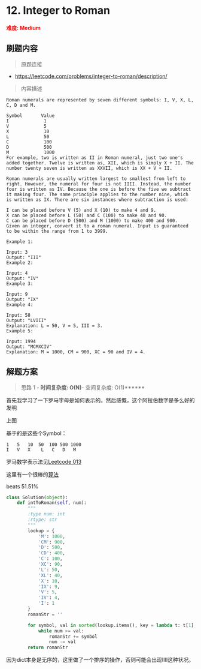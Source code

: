 # 12. Integer to Roman

**<font color=red>难度: Medium</font>**

## 刷题内容

> 原题连接

* https://leetcode.com/problems/integer-to-roman/description/

> 内容描述

```
Roman numerals are represented by seven different symbols: I, V, X, L, C, D and M.

Symbol       Value
I             1
V             5
X             10
L             50
C             100
D             500
M             1000
For example, two is written as II in Roman numeral, just two one's added together. Twelve is written as, XII, which is simply X + II. The number twenty seven is written as XXVII, which is XX + V + II.

Roman numerals are usually written largest to smallest from left to right. However, the numeral for four is not IIII. Instead, the number four is written as IV. Because the one is before the five we subtract it making four. The same principle applies to the number nine, which is written as IX. There are six instances where subtraction is used:

I can be placed before V (5) and X (10) to make 4 and 9. 
X can be placed before L (50) and C (100) to make 40 and 90. 
C can be placed before D (500) and M (1000) to make 400 and 900.
Given an integer, convert it to a roman numeral. Input is guaranteed to be within the range from 1 to 3999.

Example 1:

Input: 3
Output: "III"
Example 2:

Input: 4
Output: "IV"
Example 3:

Input: 9
Output: "IX"
Example 4:

Input: 58
Output: "LVIII"
Explanation: L = 50, V = 5, III = 3.
Example 5:

Input: 1994
Output: "MCMXCIV"
Explanation: M = 1000, CM = 900, XC = 90 and IV = 4.
```

## 解题方案

> 思路 1
******- 时间复杂度: O(N)******- 空间复杂度: O(1)******

首先我学习了一下罗马字母是如何表示的。然后感慨，这个阿拉伯数字是多么好的发明



上图



基于的是这些个Symbol：

```
1	5	10	50	100	500	1000
I	V	X  	 L	 C	 D	 M
```



罗马数字表示法见[Leetcode 013](https://github.com/Lisanaaa/thinking_in_lc/blob/master/013._Roman_to_Integer.md)

这里有一个很棒的[算法](https://gist.github.com/imilu/00f32c61e50b7ca296f91e9d96d8e976)


beats 51.51%

```python
class Solution(object):
    def intToRoman(self, num):
        """
        :type num: int
        :rtype: str
        """
        lookup = {
            'M': 1000, 
            'CM': 900, 
            'D': 500, 
            'CD': 400, 
            'C': 100, 
            'XC': 90, 
            'L': 50, 
            'XL': 40, 
            'X': 10, 
            'IX': 9, 
            'V': 5, 
            'IV': 4, 
            'I': 1
        }
        romanStr = ''

        for symbol, val in sorted(lookup.items(), key = lambda t: t[1], reverse = True):
        	while num >= val:
        		romanStr += symbol
        		num -= val
        return romanStr
```





因为dict本身是无序的，这里做了一个排序的操作，否则可能会出现IIII这种状况。
